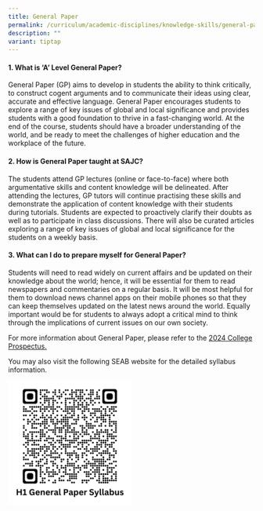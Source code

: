 ```yaml
---
title: General Paper
permalink: /curriculum/academic-disciplines/knowledge-skills/general-paper/
description: ""
variant: tiptap
---
```

<h4><strong>1. What is ‘A’ Level General Paper?</strong></h4><p>General Paper (GP) aims to develop in students the ability to think critically, to construct cogent arguments and to communicate their ideas using clear, accurate and effective language. General Paper encourages students to explore a range of key issues of global and local significance and provides students with a good foundation to thrive in a fast-changing world. At the end of the course, students should have a broader understanding of the world, and be ready to meet the challenges of higher education and the workplace of the future.</p><h4><strong>2. How is General Paper taught at SAJC?</strong></h4><p>The students attend GP lectures (online or face-to-face) where both argumentative skills and content knowledge will be delineated. After attending the lectures, GP tutors will continue practising these skills and demonstrate the application of content knowledge with their students during tutorials. Students are expected to proactively clarify their doubts as well as to participate in class discussions. There will also be curated articles exploring a range of key issues of global and local significance for the students on a weekly basis.</p><h4><strong>3. What can I do to prepare myself for General Paper?</strong></h4><p>Students will need to read widely on current affairs and be updated on their knowledge about the world; hence, it will be essential for them to read newspapers and commentaries on a regular basis. It will be most helpful for them to download news channel apps on their mobile phones so that they can keep themselves updated on the latest news around the world. Equally important would be for students to always adopt a critical mind to think through the implications of current issues on our own society.</p><p>For more information about General Paper, please refer to the <a href="/files/2024/SAJC_Prospectus_2024.pdf" rel="noopener noreferrer nofollow" target="_blank">2024 College Prospectus.</a></p><p>You may also visit the following SEAB website for the detailed syllabus information.</p><a class="isomer-image-wrapper" href="https://www.seab.gov.sg/docs/default-source/national-examinations/syllabus/alevel/2024syllabus/8881_y24_sy.pdf"><img style="width: 50%;" height="auto" width="100%" alt="" src="/images/QR Codes/H1_GP_QR.png"></a><p></p><p></p>